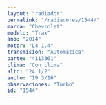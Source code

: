 ```yaml
---
layout: "radiador"
permalink: "/radiadores/1544/"
marca: "Chevrolet"
modelo: "Trax"
ano: "2014"
motor: "L4 1.4"
transmision: "Automática"
parte: "4113361"
clima: "Con clima"
alto: "24 1/2"
ancho: "19 3/16"
observaciones: "Turbo"
id: "1544"
---
```


